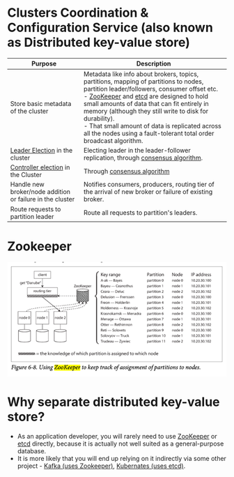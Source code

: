 # Clusters Coordination & Configuration Service (also known as Distributed key-value store)

| Purpose                                                                                                                                          | Description                                                                                                                                                                                                                                                                                                                                                                                                                                                |
|--------------------------------------------------------------------------------------------------------------------------------------------------|------------------------------------------------------------------------------------------------------------------------------------------------------------------------------------------------------------------------------------------------------------------------------------------------------------------------------------------------------------------------------------------------------------------------------------------------------------|
| Store basic metadata of the cluster                                                                                                              | Metadata like info about brokers, topics, partitions, mapping of partitions to nodes, partition leader/followers, consumer offset etc.<br/>- [ZooKeeper](ApacheZookeeper.md) and [etcd](etcd.md) are designed to hold small amounts of data that can fit entirely in memory (although they still write to disk for durability).<br/>- That small amount of data is replicated across all the nodes using a fault-tolerant total order broadcast algorithm. |
| [Leader Election](https://github.com/Anshul619/HLD-System-Designs/blob/main/1_Databases/4_Consistency-Replication/Replication.md) in the cluster | Electing leader in the leader-follower replication, through [consensus algorithm](https://www.techtarget.com/whatis/definition/consensus-algorithm).                                                                                                                                                                                                                                                                                                       |
| [Controller election](ControllerNode.md) in the Cluster                                                                                          | Through [consensus algorithm](https://www.techtarget.com/whatis/definition/consensus-algorithm)                                                                                                                                                                                                                                                                                                                                                            |
| Handle new broker/node addition or failure in the cluster                                                                                        | Notifies consumers, producers, routing tier of the arrival of new broker or failure of existing broker.                                                                                                                                                                                                                                                                                                                                                    |
| Route requests to partition leader                                                                                                               | Route all requests to partition's leaders.                                                                                                                                                                                                                                                                                                                                                                                                                 |

# Zookeeper

![img.png](assets/zookeeper_cluster_meta_data.png)

# Why separate distributed key-value store?
- As an application developer, you will rarely need to use [ZooKeeper](ApacheZookeeper.md) or [etcd](etcd.md) directly, because it is actually not well suited as a general-purpose database.
- It is more likely that you will end up relying on it indirectly via some other project - [Kafka (uses Zookeeper)](https://github.com/Anshul619/HLD-System-Designs/blob/main/2_MessageBrokersEDA/Kafka/Readme.md), [Kubernates (uses etcd)](../2_ContainerOrchestration/Kubernates/Readme.md).